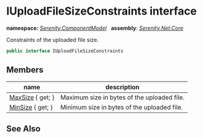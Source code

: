 # IUploadFileSizeConstraints interface
**namespace:** *[Serenity.ComponentModel](../README.md#serenity.componentmodel-namespace)*   **assembly**: *[Serenity.Net.Core](../README.md)*

Constraints of the uploaded file size.

```csharp
public interface IUploadFileSizeConstraints
```

## Members

| name | description |
| --- | --- |
| [MaxSize](IUploadFileSizeConstraints/MaxSize.md) { get; } | Maximum size in bytes of the uploaded file. |
| [MinSize](IUploadFileSizeConstraints/MinSize.md) { get; } | Minimum size in bytes of the uploaded file. |

## See Also